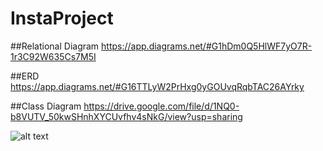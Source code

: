 # InstaProject

##Relational Diagram
  https://app.diagrams.net/#G1hDm0Q5HlWF7yO7R-1r3C92W635Cs7M5I
  
##ERD
  https://app.diagrams.net/#G16TTLyW2PrHxg0yGOUvqRqbTAC26AYrky
  
##Class Diagram
  https://drive.google.com/file/d/1NQ0-b8VUTV_50kwSHnhXYCUvfhv4sNkG/view?usp=sharing
  
  ![alt text](https://github.com/OmarAyman415/InstaProject/DB.png?raw=true)
